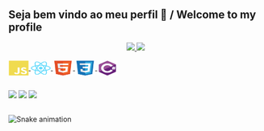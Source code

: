 ## Seja bem vindo ao meu perfil 🤙 / Welcome to my profile

<div align="center">
  <a href="https://github.com/Cavalheiro-S">
  <img height="180em" src="https://github-readme-stats.vercel.app/api?username=Cavalheiro-S&show_icons=true&theme=github_dark&include_all_commits=true&count_private=true"/>
  <img height="180em" src="https://github-readme-stats.vercel.app/api/top-langs/?username=Cavalheiro-S&layout=compact&langs_count=7&theme=github_dark"/>
</div>
  
<div style="display: inline_block"><br>
  <img align="center" alt="Language-Js" height="30" width="40" src="https://raw.githubusercontent.com/devicons/devicon/master/icons/javascript/javascript-plain.svg">
  <img align="center" alt="Language-React" height="30" width="40" src="https://raw.githubusercontent.com/devicons/devicon/master/icons/react/react-original.svg">
  <img align="center" alt="Language-HTML" height="30" width="40" src="https://raw.githubusercontent.com/devicons/devicon/master/icons/html5/html5-original.svg">
  <img align="center" alt="Language-CSS" height="30" width="40" src="https://raw.githubusercontent.com/devicons/devicon/master/icons/css3/css3-original.svg">
  <img align="center" alt="Language-Csharp" height="30" width="40" src="https://raw.githubusercontent.com/devicons/devicon/master/icons/csharp/csharp-original.svg">
</div>

  ##
  
<div> 
  <a href="https://www.linkedin.com/in/lucas-cavalheiro-753947186/" target="_blank"><img src="https://img.shields.io/badge/-LinkedIn-%230077B5?style=for-the-badge&logo=linkedin&logoColor=white" target="_blank"></a>
  <a href="https://www.instagram.com/luc.cavalheiro/" target="_blank"><img src="https://img.shields.io/badge/-Instagram-%23E4405F?style=for-the-badge&logo=instagram&logoColor=white" target="_blank"></a>
  <a href = "mailto:luccribeiro53@gmail.com"><img src="https://img.shields.io/badge/-Gmail-%23333?style=for-the-badge&logo=gmail&logoColor=white" target="_blank"></a>
</div>
  
  ##
  
  ![Snake animation](https://github.com/Cavalheiro-S/Cavalheiro-S/blob/output/github-contribution-grid-snake.svg)
